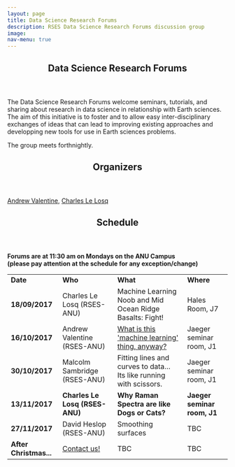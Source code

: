 ```yaml
---
layout: page
title: Data Science Research Forums
description: RSES Data Science Research Forums discussion group
image: 
nav-menu: true
--- 
```


<section id="main" class="style2">
	<div class="inner">
		<header class="major">
			<h1>Data Science Research Forums</h1>
		</header>
		<p>The Data Science Research Forums welcome seminars, tutorials, and sharing about research in data science in relationship with Earth sciences. The aim of this initiative is to foster and to allow easy inter-disciplinary exchanges of ideas that can lead to improving existing approaches and developping new tools for use in Earth sciences problems.</p>
		<p>The group meets forthnightly.</p>
		<header class="minor">
			<h2>Organizers</h2>
		</header>
		<a href="http://rses.anu.edu.au/~andrewv/">Andrew Valentine</a>,
		<a href="http://rses.anu.edu.au/people/charles-le-losq">Charles Le Losq</a>
		<p></p>
		<header class="minor">
			<h2>Schedule</h2>
		</header>
		<p> <b>Forums are at 11:30 am on Mondays on the ANU Campus <br>(please pay attention at the schedule for any exception/change)</b></p>
		<table>
			<tr>
				<td><b>Date</b></td>
				<td><b>Who</b></td>
				<td><b>What</b></td>
				<td><b>Where</b></td>
			</tr>
			<tr>
				<td><b>18/09/2017</b></td>
				<td>Charles Le Losq (RSES-ANU)</td>
				<td>Machine Learning Noob and Mid Ocean Ridge Basalts: Fight! </td>
				<td>Hales Room, J7</td>
			</tr>
			<tr>
				<td><b>16/10/2017</b></td>
				<td>Andrew Valentine (RSES-ANU)</td>
				<td><a href="https://rses-datascience.github.io/rses-datascience.github.io/2017/09/16/andrewvalentine.html" target="_blank">What is this 'machine learning' thing, anyway?</a></td>
				<td>Jaeger seminar room, J1</td>
			</tr>
			<tr>
				<td><b>30/10/2017</b></td>
				<td>Malcolm Sambridge (RSES-ANU)</td>
				<td>Fitting lines and curves to data… Its like running with scissors.</td>
				<td>Jaeger seminar room, J1</td>
			</tr>
			<tr style="font-weight:bold">
				<td><b>13/11/2017</b></td>
				<td>Charles Le Losq (RSES-ANU)</td>
				<td>Why Raman Spectra are like Dogs or Cats?</td>
				<td>Jaeger seminar room, J1</td>
			</tr>
			<tr>
				<td><b>27/11/2017</b></td>
				<td>David Heslop (RSES-ANU)</td>
				<td>Smoothing surfaces</td>
				<td>TBC</td>
			</tr>
			<tr>
				<td><b>After Christmas...</b></td>
				<td><a href="mailto:charles.lelosq@anu.edu.au,andrew.valentine@anu.edu.au?subject=Data%Forum%20Request">Contact us!</a></td>
				<td>TBC</td>
				<td>TBC</td>
			</tr>
			<!-- <tr>
				<td><b></b></td>
				<td></td>
				<td></td>
				<td></td>
			</tr> -->
		</table>
	</div>
</section>
